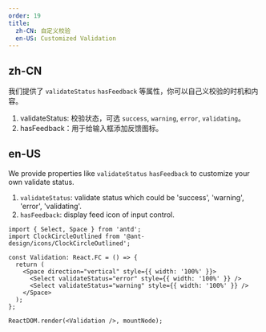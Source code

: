 ```yaml
---
order: 19
title:
  zh-CN: 自定义校验
  en-US: Customized Validation
---
```


## zh-CN

我们提供了 `validateStatus` `hasFeedback` 等属性，你可以自己义校验的时机和内容。

1. validateStatus: 校验状态，可选 `success`, `warning`, `error`, `validating`。
2. hasFeedback：用于给输入框添加反馈图标。

## en-US

We provide properties like `validateStatus` `hasFeedback` to customize your own validate status.

1. `validateStatus`: validate status which could be 'success', 'warning', 'error', 'validating'.
2. `hasFeedback`: display feed icon of input control.

```tsx
import { Select, Space } from 'antd';
import ClockCircleOutlined from '@ant-design/icons/ClockCircleOutlined';

const Validation: React.FC = () => {
  return (
    <Space direction="vertical" style={{ width: '100%' }}>
      <Select validateStatus="error" style={{ width: '100%' }} />
      <Select validateStatus="warning" style={{ width: '100%' }} />
    </Space>
  );
};

ReactDOM.render(<Validation />, mountNode);
```

